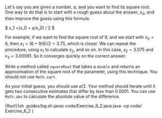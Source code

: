 Let's say you are given a number, $a$, and you want to find its square root. One way to do that is to start with a rough guess about the answer, $x_0$, and then improve the guess using this formula:

$ x_1 =(x_0 + a/x_0) / 2 $

For example, if we want to find the square root of 9, and we start with $x_0 = 6$, then $x_1 = (6 + 9/6) / 2 = 3.75$, which is closer. We can repeat the procedure, using $x_1$ to calculate $x_2$, and so on. In this case, $x_2 = 3.075$ and $x_3 = 3.00091$. So it converges quickly on the correct answer.

Write a method called `squareRoot` that takes a `double` and returns an approximation of the square root of the parameter, using this technique. You should not use `Math.sqrt`.

As your initial guess, you should use $a/2$. Your method should iterate until it gets two consecutive estimates that differ by less than 0.0001. You can use `Math.abs` to calculate the absolute value of the difference.

{Run!}(sh .guides/bg.sh javac code/Exercise_6_2.java java -cp code/ Exercise_6_2 )
